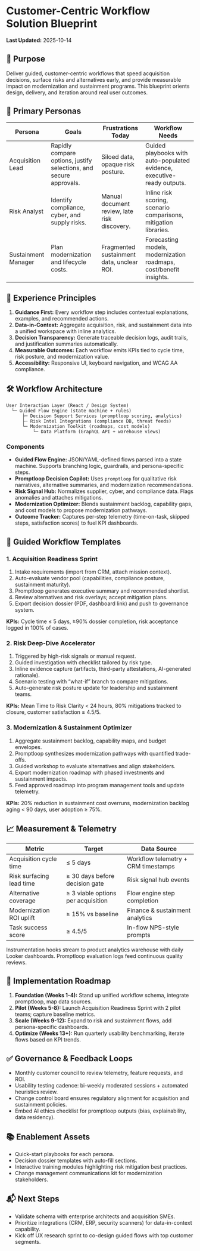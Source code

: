 # Customer-Centric Workflow Solution Blueprint

**Last Updated:** 2025-10-14

## 🎯 Purpose
Deliver guided, customer-centric workflows that speed acquisition decisions, surface risks and alternatives early, and provide measurable impact on modernization and sustainment programs. This blueprint orients design, delivery, and iteration around real user outcomes.

## 👥 Primary Personas
| Persona | Goals | Frustrations Today | Workflow Needs |
| --- | --- | --- | --- |
| Acquisition Lead | Rapidly compare options, justify selections, and secure approvals. | Siloed data, opaque risk posture. | Guided playbooks with auto-populated evidence, executive-ready outputs. |
| Risk Analyst | Identify compliance, cyber, and supply risks. | Manual document review, late risk discovery. | Inline risk scoring, scenario comparisons, mitigation libraries. |
| Sustainment Manager | Plan modernization and lifecycle costs. | Fragmented sustainment data, unclear ROI. | Forecasting models, modernization roadmaps, cost/benefit insights. |

## 🧭 Experience Principles
1. **Guidance First:** Every workflow step includes contextual explanations, examples, and recommended actions.
2. **Data-in-Context:** Aggregate acquisition, risk, and sustainment data into a unified workspace with inline analytics.
3. **Decision Transparency:** Generate traceable decision logs, audit trails, and justification summaries automatically.
4. **Measurable Outcomes:** Each workflow emits KPIs tied to cycle time, risk posture, and modernization value.
5. **Accessibility:** Responsive UI, keyboard navigation, and WCAG AA compliance.

## 🛠️ Workflow Architecture
```
User Interaction Layer (React / Design System)
  └─ Guided Flow Engine (state machine + rules)
      ├─ Decision Support Services (promptloop scoring, analytics)
      ├─ Risk Intel Integrations (compliance DB, threat feeds)
      └─ Modernization Toolkit (roadmaps, cost models)
          └─ Data Platform (GraphQL API + warehouse views)
```

### Components
- **Guided Flow Engine:** JSON/YAML-defined flows parsed into a state machine. Supports branching logic, guardrails, and persona-specific steps.
- **Promptloop Decision Copilot:** Uses `promptloop` for qualitative risk narratives, alternative summaries, and modernization recommendations.
- **Risk Signal Hub:** Normalizes supplier, cyber, and compliance data. Flags anomalies and attaches mitigations.
- **Modernization Optimizer:** Blends sustainment backlog, capability gaps, and cost models to propose modernization pathways.
- **Outcome Tracker:** Captures per-step telemetry (time-on-task, skipped steps, satisfaction scores) to fuel KPI dashboards.

## 🚀 Guided Workflow Templates
### 1. Acquisition Readiness Sprint
1. Intake requirements (import from CRM, attach mission context).
2. Auto-evaluate vendor pool (capabilities, compliance posture, sustainment maturity).
3. Promptloop generates executive summary and recommended shortlist.
4. Review alternatives and risk overlays; accept mitigation plans.
5. Export decision dossier (PDF, dashboard link) and push to governance system.

**KPIs:** Cycle time ≤ 5 days, ≥90% dossier completion, risk acceptance logged in 100% of cases.

### 2. Risk Deep-Dive Accelerator
1. Triggered by high-risk signals or manual request.
2. Guided investigation with checklist tailored by risk type.
3. Inline evidence capture (artifacts, third-party attestations, AI-generated rationale).
4. Scenario testing with “what-if” branch to compare mitigations.
5. Auto-generate risk posture update for leadership and sustainment teams.

**KPIs:** Mean Time to Risk Clarity < 24 hours, 80% mitigations tracked to closure, customer satisfaction ≥ 4.5/5.

### 3. Modernization & Sustainment Optimizer
1. Aggregate sustainment backlog, capability maps, and budget envelopes.
2. Promptloop synthesizes modernization pathways with quantified trade-offs.
3. Guided workshop to evaluate alternatives and align stakeholders.
4. Export modernization roadmap with phased investments and sustainment impacts.
5. Feed approved roadmap into program management tools and update telemetry.

**KPIs:** 20% reduction in sustainment cost overruns, modernization backlog aging < 90 days, user adoption ≥ 75%.

## 📈 Measurement & Telemetry
| Metric | Target | Data Source |
| --- | --- | --- |
| Acquisition cycle time | ≤ 5 days | Workflow telemetry + CRM timestamps |
| Risk surfacing lead time | ≥ 30 days before decision gate | Risk signal hub events |
| Alternative coverage | ≥ 3 viable options per acquisition | Flow engine step completion |
| Modernization ROI uplift | ≥ 15% vs baseline | Finance & sustainment analytics |
| Task success score | ≥ 4.5/5 | In-flow NPS-style prompts |

Instrumentation hooks stream to product analytics warehouse with daily Looker dashboards. Promptloop evaluation logs feed continuous quality reviews.

## 🔁 Implementation Roadmap
1. **Foundation (Weeks 1-4):** Stand up unified workflow schema, integrate promptloop, map data sources.
2. **Pilot (Weeks 5-8):** Launch Acquisition Readiness Sprint with 2 pilot teams; capture baseline metrics.
3. **Scale (Weeks 9-12):** Expand to risk and sustainment flows, add persona-specific dashboards.
4. **Optimize (Weeks 13+):** Run quarterly usability benchmarking, iterate flows based on KPI trends.

## ✅ Governance & Feedback Loops
- Monthly customer council to review telemetry, feature requests, and ROI.
- Usability testing cadence: bi-weekly moderated sessions + automated heuristics review.
- Change control board ensures regulatory alignment for acquisition and sustainment policies.
- Embed AI ethics checklist for promptloop outputs (bias, explainability, data residency).

## 📚 Enablement Assets
- Quick-start playbooks for each persona.
- Decision dossier templates with auto-fill sections.
- Interactive training modules highlighting risk mitigation best practices.
- Change management communications kit for modernization stakeholders.

## 📬 Next Steps
- Validate schema with enterprise architects and acquisition SMEs.
- Prioritize integrations (CRM, ERP, security scanners) for data-in-context capability.
- Kick off UX research sprint to co-design guided flows with top customer segments.
